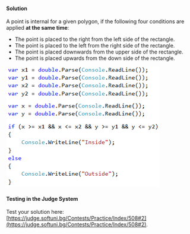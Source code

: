 #### Solution

A point is internal for a given polygon, if the following four conditions are applied **at the same time**:

* The point is placed to the right from the left side of the rectangle.
* The point is placed to the left from the right side of the rectangle.
* The point is placed downwards from the upper side of the rectangle.
* The point is placed upwards from the down side of the rectangle.

![](/assets/chapter-4-images/03.Point-in-rectangle-03.PNG)

#### Testing in the Judge System

Test your solution here: [https://judge.softuni.bg/Contests/Practice/Index/508#2](https://judge.softuni.bg/Contests/Practice/Index/508#2).
